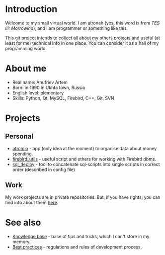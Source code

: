 Introduction
============
Welcome to my small virtual world. 
I am atronah (yes, this word is from _TES III: Morrowind_), 
and I am programmer or something like this.

This git project intends to collect all about my others projects and useful (at least for me) technical info in one place. 
You can consider it as a hall of my programming world.

About me
========
- Real name: Anufriev Artem
- Born: in 1990 in Ukhta town, Russia
- English level: elementary 
- Skills: Python, Qt, MySQL, Firebird, C++, Git, SVN

Projects
========

Personal
--------

- [atromio](https://gitlab.com/atronah/atromio) - app (only idea at the moment) to organise data about money spending.
- [firebird_utils](https://gitlab.com/atronah/firebird_utils) - useful script and others for working with Firebird dbms.
- [sql_deploy](https://gitlab.com/atronah/sql_deploy) - tool to concatenate sql-scripts into single scripts in correct order (described in config file)


Work
----
My work projects are in private repositories.
But, if you have rights, you can find info about them [here](https://gitlab.com/mplus/info).


See also
========
- [Knowledge base](knowledge/README.md) - base of tips and tricks, which I can't store in my memory.
- [Best practices](best%20practices/README.md) - regulations and rules of development process.